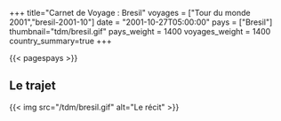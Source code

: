 +++
title="Carnet de Voyage : Bresil"
voyages = ["Tour du monde 2001","bresil-2001-10"]
date = "2001-10-27T05:00:00"
pays = ["Bresil"]
thumbnail="tdm/bresil.gif"
pays_weight = 1400
voyages_weight = 1400
country_summary=true
+++

{{< pagespays >}}
## Le trajet
{{< img src="/tdm/bresil.gif" alt="Le récit" >}}
